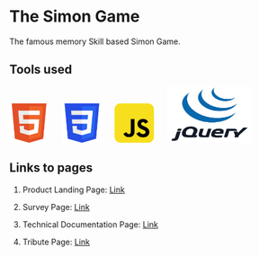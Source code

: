 # **The Simon Game**

The famous memory Skill based Simon Game.

## Tools used

<img src="https://github.com/Geralt-Of-Rivia-Witcher/The_Simon_Game/blob/master/html.svg" width="70" height="70"> &nbsp;&nbsp;&nbsp;&nbsp; <img src="https://github.com/Geralt-Of-Rivia-Witcher/The_Simon_Game/blob/master/css.svg" width="70" height="70"> &nbsp;&nbsp;&nbsp;&nbsp; <img src="https://github.com/Geralt-Of-Rivia-Witcher/The_Simon_Game/blob/master/javaScript.svg" width="70" height="70"> &nbsp;&nbsp;&nbsp;&nbsp;  <img src="https://github.com/Geralt-Of-Rivia-Witcher/The_Simon_Game/blob/master/jquery.svg"  width="150" height="100">

## Links to pages

1. Product Landing Page:
    <a href="https://codepen.io/GeraltOfRivia_/pen/ExWwzXM">Link</a>
    
2. Survey Page:
    <a href="https://codepen.io/GeraltOfRivia_/pen/ZEeyZba">Link</a>
    
3. Technical Documentation Page:
    <a href="https://codepen.io/GeraltOfRivia_/pen/MWpVevX">Link</a>
    
4. Tribute Page:
    <a href="https://codepen.io/GeraltOfRivia_/pen/wvJdqJe">Link</a>
